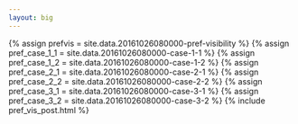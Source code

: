```yaml
---
layout: big
---
```

{% assign prefvis = site.data.20161026080000-pref-visibility %}
{% assign pref_case_1_1 = site.data.20161026080000-case-1-1 %}
{% assign pref_case_1_2 = site.data.20161026080000-case-1-2 %}
{% assign pref_case_2_1 = site.data.20161026080000-case-2-1 %}
{% assign pref_case_2_2 = site.data.20161026080000-case-2-2 %}
{% assign pref_case_3_1 = site.data.20161026080000-case-3-1 %}
{% assign pref_case_3_2 = site.data.20161026080000-case-3-2 %}
{% include pref_vis_post.html %}
